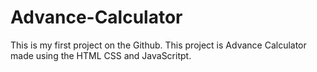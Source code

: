 # Advance-Calculator
This is my first project on the Github. This project is Advance Calculator made using the HTML CSS and JavaScritpt.
